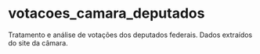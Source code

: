 # votacoes_camara_deputados
Tratamento e análise de votações dos deputados federais. Dados extraídos do site da câmara.
